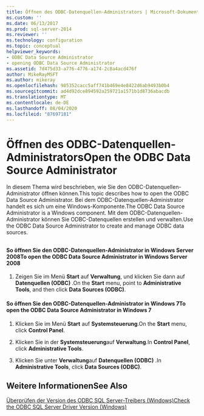 ```yaml
---
title: Öffnen des ODBC-Datenquellen-Administrators | Microsoft-Dokumentation
ms.custom: ''
ms.date: 06/13/2017
ms.prod: sql-server-2014
ms.reviewer: ''
ms.technology: configuration
ms.topic: conceptual
helpviewer_keywords:
- ODBC Data Source Administrator
- opening ODBC Data Source Administrator
ms.assetid: 7d475d33-a776-4776-a174-2c8a4acd476f
author: MikeRayMSFT
ms.author: mikeray
ms.openlocfilehash: 985352cacc5aff741b469e4e8422d6ab9493b0b4
ms.sourcegitcommit: ad4d92dce894592a259721a1571b1d8736abacdb
ms.translationtype: MT
ms.contentlocale: de-DE
ms.lasthandoff: 08/04/2020
ms.locfileid: "87697181"
---
```

# <a name="open-the-odbc-data-source-administrator"></a><span data-ttu-id="1580e-102">Öffnen des ODBC-Datenquellen-Administrators</span><span class="sxs-lookup"><span data-stu-id="1580e-102">Open the ODBC Data Source Administrator</span></span>
  <span data-ttu-id="1580e-103">In diesem Thema wird beschrieben, wie Sie den ODBC-Datenquellen-Administrator öffnen können.</span><span class="sxs-lookup"><span data-stu-id="1580e-103">This topic describes how to open the ODBC Data Source Administrator.</span></span> <span data-ttu-id="1580e-104">Bei dem ODBC-Datenquellen-Administrator handelt es sich um eine Windows-Komponente.</span><span class="sxs-lookup"><span data-stu-id="1580e-104">The ODBC Data Source Administrator is a Windows component.</span></span> <span data-ttu-id="1580e-105">Mit dem ODBC-Datenquellen-Administrator können Sie ODBC-Datenquellen erstellen und verwalten.</span><span class="sxs-lookup"><span data-stu-id="1580e-105">Use the ODBC Data Source Administrator to create and manage ODBC data sources.</span></span>  
  
##  <a name="SSMSProcedure"></a>  
  
#### <a name="to-open-the-odbc-data-source-administrator-in-windows-server-2008"></a><span data-ttu-id="1580e-106">So öffnen Sie den ODBC-Datenquellen-Administrator in Windows Server 2008</span><span class="sxs-lookup"><span data-stu-id="1580e-106">To open the ODBC Data Source Administrator in Windows Server 2008</span></span>  
  
1.  <span data-ttu-id="1580e-107">Zeigen Sie im Menü **Start** auf **Verwaltung**, und klicken Sie dann auf **Datenquellen (ODBC)** .</span><span class="sxs-lookup"><span data-stu-id="1580e-107">On the **Start** menu, point to **Administrative Tools**, and then click **Data Sources (ODBC)**.</span></span>  
  
#### <a name="to-open-the-odbc-data-source-administrator-in-windows-7"></a><span data-ttu-id="1580e-108">So öffnen Sie den ODBC-Datenquellen-Administrator in Windows 7</span><span class="sxs-lookup"><span data-stu-id="1580e-108">To open the ODBC Data Source Administrator in Windows 7</span></span>  
  
1.  <span data-ttu-id="1580e-109">Klicken Sie im Menü **Start** auf **Systemsteuerung**.</span><span class="sxs-lookup"><span data-stu-id="1580e-109">On the **Start** menu, click **Control Panel**.</span></span>  
  
2.  <span data-ttu-id="1580e-110">Klicken Sie in der **Systemsteuerung**auf **Verwaltung**.</span><span class="sxs-lookup"><span data-stu-id="1580e-110">In **Control Panel**, click **Administrative Tools**.</span></span>  
  
3.  <span data-ttu-id="1580e-111">Klicken Sie unter **Verwaltung**auf **Datenquellen (ODBC)** .</span><span class="sxs-lookup"><span data-stu-id="1580e-111">In **Administrative Tools**, click **Data Sources (ODBC)**.</span></span>  
  
## <a name="see-also"></a><span data-ttu-id="1580e-112">Weitere Informationen</span><span class="sxs-lookup"><span data-stu-id="1580e-112">See Also</span></span>  
 [<span data-ttu-id="1580e-113">Überprüfen der Version des ODBC SQL Server-Treibers &#40;Windows&#41;</span><span class="sxs-lookup"><span data-stu-id="1580e-113">Check the ODBC SQL Server Driver Version &#40;Windows&#41;</span></span>](check-the-odbc-sql-server-driver-version-windows.md)  
  
  
